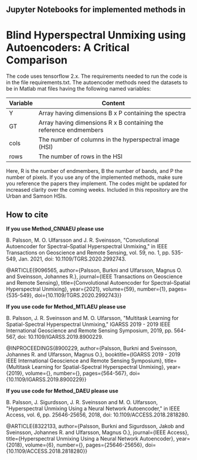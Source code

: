 ## Jupyter Notebooks for implemented methods in
# Blind Hyperspectral Unmixing using Autoencoders: A Critical Comparison

The code uses tensorflow 2.x. The requirements needed to run the code is in the file requirements.txt. The autoencoder methods need the datasets to be in Matlab mat files having the following named variables:

| Variable | Content |
| --- | ----------- |
| Y | Array having dimensions B x P containing the spectra |
| GT | Array having dimensions R x B containing the reference endmembers |
|cols | The number of columns in the hyperspectral image (HSI) |
|rows | The number of rows in the HSI |

Here, R is the number of endmembers, B the number of bands, and P the number of pixels. If you use any of the implemented methods, make sure you reference the papers they implement. The codes might be updated for increased clarity over the coming weeks. Included in this repository are the Urban and Samson HSIs. 

## How to cite
**If you use Method_CNNAEU please use**

B. Palsson, M. O. Ulfarsson and J. R. Sveinsson, "Convolutional Autoencoder for Spectral–Spatial Hyperspectral Unmixing," in IEEE Transactions on Geoscience and Remote Sensing, vol. 59, no. 1, pp. 535-549, Jan. 2021, doi: 10.1109/TGRS.2020.2992743.

@ARTICLE{9096565,  author={Palsson, Burkni and Ulfarsson, Magnus O. and Sveinsson, Johannes R.},  journal={IEEE Transactions on Geoscience and Remote Sensing},   title={Convolutional Autoencoder for Spectral–Spatial Hyperspectral Unmixing},   year={2021},  volume={59},  number={1},  pages={535-549},  doi={10.1109/TGRS.2020.2992743}}

**If you use code for Method_MTLAEU please use**

B. Palsson, J. R. Sveinsson and M. O. Ulfarsson, "Multitask Learning for Spatial-Spectral Hyperspectral Unmixing," IGARSS 2019 - 2019 IEEE International Geoscience and Remote Sensing Symposium, 2019, pp. 564-567, doi: 10.1109/IGARSS.2019.8900229.

@INPROCEEDINGS{8900229,  author={Palsson, Burkni and Sveinsson, Johannes R. and Ulfarsson, Magnus O.},  booktitle={IGARSS 2019 - 2019 IEEE International Geoscience and Remote Sensing Symposium},   title={Multitask Learning for Spatial-Spectral Hyperspectral Unmixing},   year={2019},  volume={},  number={},  pages={564-567},  doi={10.1109/IGARSS.2019.8900229}}

**If you use code for Method_DAEU please use**

B. Palsson, J. Sigurdsson, J. R. Sveinsson and M. O. Ulfarsson, "Hyperspectral Unmixing Using a Neural Network Autoencoder," in IEEE Access, vol. 6, pp. 25646-25656, 2018, doi: 10.1109/ACCESS.2018.2818280.

@ARTICLE{8322133,  author={Palsson, Burkni and Sigurdsson, Jakob and Sveinsson, Johannes R. and Ulfarsson, Magnus O.},  journal={IEEE Access},   title={Hyperspectral Unmixing Using a Neural Network Autoencoder},   year={2018},  volume={6},  number={},  pages={25646-25656},  doi={10.1109/ACCESS.2018.2818280}}

